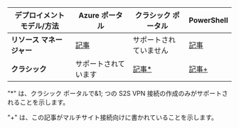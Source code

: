 | **デプロイメント モデル/方法** | **Azure ポータル** | **クラシック ポータル** | **PowerShell** |
| --- | --- | --- | --- |
| **リソース マネージャー** |[記事](../articles/vpn-gateway/vpn-gateway-howto-site-to-site-resource-manager-portal.md) |サポートされていません |[記事](../articles/vpn-gateway/vpn-gateway-create-site-to-site-rm-powershell.md) |
| **クラシック** |サポートされています |[記事*](../articles/vpn-gateway/vpn-gateway-site-to-site-create.md) |[記事+](../articles/vpn-gateway/vpn-gateway-multi-site.md) |

"*" は、クラシック ポータルで&1; つの S2S VPN 接続の作成のみがサポートされることを示します。

"+" は、この記事がマルチサイト接続向けに書かれていることを示します。



<!--HONumber=Feb17_HO2-->


